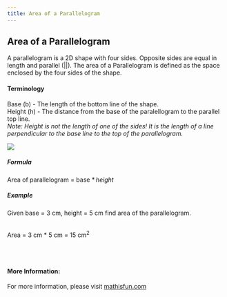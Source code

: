 ```yaml
---
title: Area of a Parallelogram
---
```

## Area of a Parallelogram

A parallelogram is a 2D shape with four sides. Opposite sides are equal in length and parallel (||). The area of a Parallelogram is defined as the space enclosed by the four sides of the shape.

#### Terminology
Base (b) - The length of the bottom line of the shape. <br>
Height (h) - The distance from the base of the paralellogram to the parallel top line. <br> <i> Note: Height is not the length of one of the sides! It is the length of a line perpendicular to the base line to the top of the parallelogram.</i>

<img src = "https://www.mathsisfun.com/geometry/images/area/parallel.gif">

##### Formula

Area of parallelogram =  <span class="texhtml"><span class="texhtml">base</span> * <i>height</i></span>

##### Example

Given base = 3 cm, height = 5 cm find area of the parallelogram.<br><br>

Area = 3 cm * 5 cm = 15 cm<sup>2</sup>

<!-- The article goes here, in GitHub-flavored Markdown. Feel free to add YouTube videos, images, and CodePen/JSBin embeds  -->
<br><br>


#### More Information:

For more information, please visit <a href= "https://www.mathsisfun.com/geometry/parallelogram.html">mathisfun.com</a>

<!-- Please add any articles you think might be helpful to read before writing the article -->





